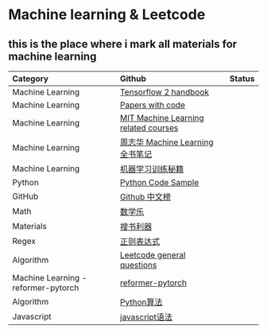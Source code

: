 # Machine learning & Leetcode
## this is the place where i mark all materials for machine learning
<head> 
    <script defer src="https://use.fontawesome.com/releases/v5.0.13/js/all.js"></script> 
    <script defer src="https://use.fontawesome.com/releases/v5.0.13/js/v4-shims.js"></script> 
</head> 
<link rel="stylesheet" href="https://use.fontawesome.com/releases/v5.0.13/css/all.css">


|    Category    |    Github      |    Status|
|:--------       |  :----------   |  :-----------|
|Machine Learning  |[Tensorflow 2 handbook](https://github.com/robin521111/MachineLearning_notes.git)  | <i class="fa fa-weixin"></i> 
|Machine Learning|[Papers with code](https://github.com/zziz/pwc)|
|Machine Learning |[MIT Machine Learning related courses](https://github.com/lexfridman/mit-deep-learning)|
|Machine Learning|[周志华 Machine Learning 全书笔记](https://github.com/Vay-keen/Machine-learning-learning-notes)|
|Machine Learning|[机器学习训练秘籍](https://deeplearning-ai.github.io/machine-learning-yearning-cn/docs/ch01/)|
|Python|[Python Code Sample](https://github.com/geekcomputers/Python)|
|GitHub |[Github 中文榜](https://github.com/kon9chunkit/GitHub-Chinese-Top-Charts)|
|Math|[数学乐](https://www.shuxuele.com/calculus/integration-introduction.html)|<i class="fa fa-weixin"></i>
|Materials | [搜书利器](https://www.jiumodiary.com/)|
|Regex|[正则表达式](https://github.com/ziishaned/learn-regex)|
|Algorithm |[Leetcode general questions](https://github.com/CyC2018/CS-Notes/blob/master/notes/Leetcode%20%E9%A2%98%E8%A7%A3%20-%20%E7%9B%AE%E5%BD%95.md)|
|Machine Learning - reformer-pytorch|[reformer-pytorch](https://github.com/lucidrains/reformer-pytorch)|
|Algorithm|[Python算法](https://github.com/Jack-Lee-Hiter/AlgorithmsByPython)|
|Javascript|[javascript语法](https://github.com/ryanmcdermott/clean-code-javascript)|